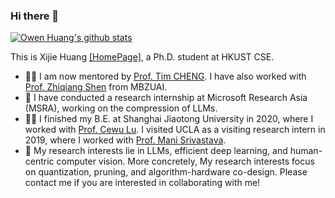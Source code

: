 ### Hi there 👋

[![Owen Huang's github stats](https://github-readme-stats.vercel.app/api?username=huangowen&rank_icon=github "Owen Huang's github stats")](https://github.com/anuraghazra/github-readme-stats)

This is Xijie Huang [[HomePage]](https://huangowen.github.io/), a Ph.D. student at HKUST CSE.

- 👨‍🎓 I am now mentored by [Prof. Tim CHENG](https://scholar.google.com/citations?user=-SgpaF8AAAAJ&hl). I have also worked with [Prof. Zhiqiang Shen](https://zhiqiangshen.com/) from MBZUAI.
- 🔭 I have conducted a research internship at Microsoft Research Asia (MSRA), working on the compression of LLMs.
- 🧑‍🏫 I finished my B.E. at Shanghai Jiaotong University in 2020, where I worked with [Prof. Cewu Lu](https://www.mvig.org/). I visited UCLA as a visiting research intern in 2019, where I worked with [Prof. Mani Srivastava](https://scholar.google.com/citations?hl=en&user=X2Qs7XYAAAAJ&view_op=list_works&sortby=pubdate).
- 👯 My research interests lie in LLMs, efficient deep learning, and human-centric computer vision. More concretely, My research interests focus on quantization, pruning, and algorithm-hardware co-design. Please contact me if you are interested in collaborating with me!



